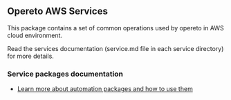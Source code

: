 ## Opereto AWS Services
This package contains a set of common operations used by opereto in AWS cloud environment.

Read the services documentation (service.md file in each service directory) for more details.

### Service packages documentation
* [Learn more about automation packages and how to use them](https://docs.opereto.com/developing-with-opereto/automation_services/service-packages/)

